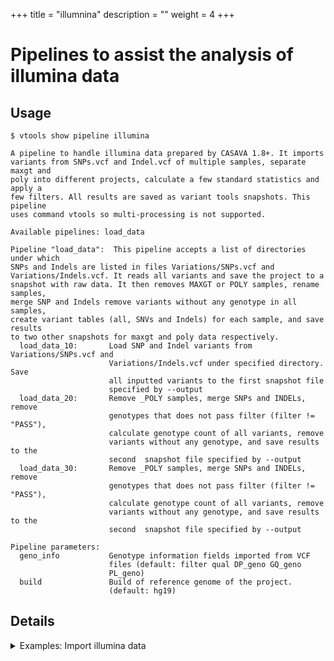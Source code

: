 
+++
title = "illumnina"
description = ""
weight = 4
+++


# Pipelines to assist the analysis of illumina data



## Usage

    $ vtools show pipeline illumina

    A pipeline to handle illumina data prepared by CASAVA 1.8+. It imports
    variants from SNPs.vcf and Indel.vcf of multiple samples, separate maxgt and
    poly into different projects, calculate a few standard statistics and apply a
    few filters. All results are saved as variant tools snapshots. This pipeline
    uses command vtools so multi-processing is not supported.
    
    Available pipelines: load_data
    
    Pipeline "load_data":  This pipeline accepts a list of directories under which
    SNPs and Indels are listed in files Variations/SNPs.vcf and
    Variations/Indels.vcf. It reads all variants and save the project to a
    snapshot with raw data. It then removes MAXGT or POLY samples, rename samples,
    merge SNP and Indels remove variants without any genotype in all samples,
    create variant tables (all, SNVs and Indels) for each sample, and save results
    to two other snapshots for maxgt and poly data respectively.
      load_data_10:       Load SNP and Indel variants from Variations/SNPs.vcf and
                          Variations/Indels.vcf under specified directory. Save
                          all inputted variants to the first snapshot file
                          specified by --output
      load_data_20:       Remove _POLY samples, merge SNPs and INDELs, remove
                          genotypes that does not pass filter (filter != "PASS"),
                          calculate genotype count of all variants, remove
                          variants without any genotype, and save results to the
                          second  snapshot file specified by --output
      load_data_30:       Remove _POLY samples, merge SNPs and INDELs, remove
                          genotypes that does not pass filter (filter != "PASS"),
                          calculate genotype count of all variants, remove
                          variants without any genotype, and save results to the
                          second  snapshot file specified by --output
    
    Pipeline parameters:
      geno_info           Genotype information fields imported from VCF
                          files (default: filter qual DP_geno GQ_geno
                          PL_geno)
      build               Build of reference genome of the project.
                          (default: hg19)
    
    



## Details

<details><summary> Examples: Import illumina data</summary> 

    $ vtools init test --force
    $ vtools execute illumina load_data --input /path/to/data/LP* \
       --output raw_data.tar maxgt_data.tar poly_data.tar
    

</details>